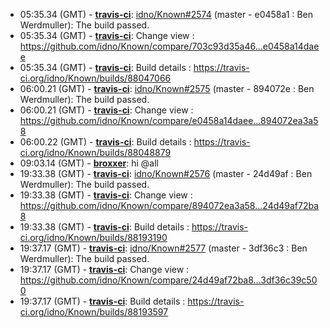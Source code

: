* <a id="05:35.34">05:35.34 (GMT)</a> - __[travis-ci](https://github.com/travis-ci)__: <a href="https://github.com/idno/Known/issues/2574">idno/Known#2574</a> (master - e0458a1 : Ben Werdmuller): The build passed.
* <a id="05:35.34">05:35.34 (GMT)</a> - __[travis-ci](https://github.com/travis-ci)__: Change view : https://github.com/idno/Known/compare/703c93d35a46...e0458a14daee
* <a id="05:35.34">05:35.34 (GMT)</a> - __[travis-ci](https://github.com/travis-ci)__: Build details : https://travis-ci.org/idno/Known/builds/88047066
* <a id="06:00.21">06:00.21 (GMT)</a> - __[travis-ci](https://github.com/travis-ci)__: <a href="https://github.com/idno/Known/issues/2575">idno/Known#2575</a> (master - 894072e : Ben Werdmuller): The build passed.
* <a id="06:00.21">06:00.21 (GMT)</a> - __[travis-ci](https://github.com/travis-ci)__: Change view : https://github.com/idno/Known/compare/e0458a14daee...894072ea3a58
* <a id="06:00.22">06:00.22 (GMT)</a> - __[travis-ci](https://github.com/travis-ci)__: Build details : https://travis-ci.org/idno/Known/builds/88048879
* <a id="09:03.14">09:03.14 (GMT)</a> - __[broxxer](https://github.com/broxxer)__: hi @all
* <a id="19:33.38">19:33.38 (GMT)</a> - __[travis-ci](https://github.com/travis-ci)__: <a href="https://github.com/idno/Known/issues/2576">idno/Known#2576</a> (master - 24d49af : Ben Werdmuller): The build passed.
* <a id="19:33.38">19:33.38 (GMT)</a> - __[travis-ci](https://github.com/travis-ci)__: Change view : https://github.com/idno/Known/compare/894072ea3a58...24d49af72ba8
* <a id="19:33.38">19:33.38 (GMT)</a> - __[travis-ci](https://github.com/travis-ci)__: Build details : https://travis-ci.org/idno/Known/builds/88193190
* <a id="19:37.17">19:37.17 (GMT)</a> - __[travis-ci](https://github.com/travis-ci)__: <a href="https://github.com/idno/Known/issues/2577">idno/Known#2577</a> (master - 3df36c3 : Ben Werdmuller): The build passed.
* <a id="19:37.17">19:37.17 (GMT)</a> - __[travis-ci](https://github.com/travis-ci)__: Change view : https://github.com/idno/Known/compare/24d49af72ba8...3df36c39c500
* <a id="19:37.17">19:37.17 (GMT)</a> - __[travis-ci](https://github.com/travis-ci)__: Build details : https://travis-ci.org/idno/Known/builds/88193597
